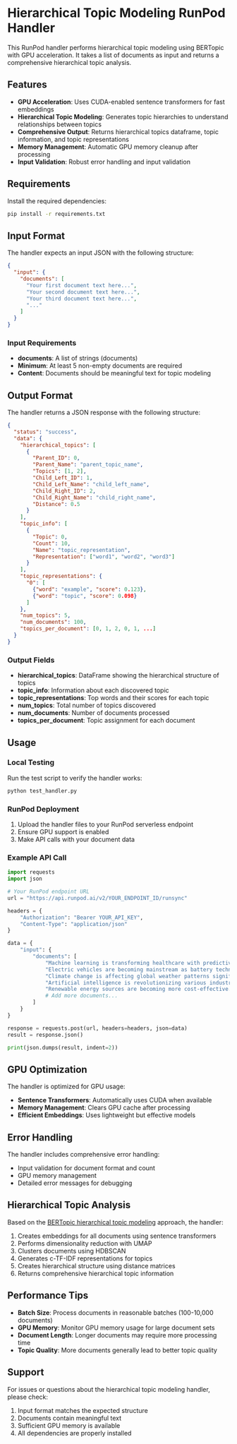 # Hierarchical Topic Modeling RunPod Handler

This RunPod handler performs hierarchical topic modeling using BERTopic with GPU acceleration. It takes a list of documents as input and returns a comprehensive hierarchical topic analysis.

## Features

- **GPU Acceleration**: Uses CUDA-enabled sentence transformers for fast embeddings
- **Hierarchical Topic Modeling**: Generates topic hierarchies to understand relationships between topics
- **Comprehensive Output**: Returns hierarchical topics dataframe, topic information, and topic representations
- **Memory Management**: Automatic GPU memory cleanup after processing
- **Input Validation**: Robust error handling and input validation

## Requirements

Install the required dependencies:

```bash
pip install -r requirements.txt
```

## Input Format

The handler expects an input JSON with the following structure:

```json
{
  "input": {
    "documents": [
      "Your first document text here...",
      "Your second document text here...",
      "Your third document text here...",
      "..."
    ]
  }
}
```

### Input Requirements

- **documents**: A list of strings (documents)
- **Minimum**: At least 5 non-empty documents are required
- **Content**: Documents should be meaningful text for topic modeling

## Output Format

The handler returns a JSON response with the following structure:

```json
{
  "status": "success",
  "data": {
    "hierarchical_topics": [
      {
        "Parent_ID": 0,
        "Parent_Name": "parent_topic_name",
        "Topics": [1, 2],
        "Child_Left_ID": 1,
        "Child_Left_Name": "child_left_name",
        "Child_Right_ID": 2,
        "Child_Right_Name": "child_right_name",
        "Distance": 0.5
      }
    ],
    "topic_info": [
      {
        "Topic": 0,
        "Count": 10,
        "Name": "topic_representation",
        "Representation": ["word1", "word2", "word3"]
      }
    ],
    "topic_representations": {
      "0": [
        {"word": "example", "score": 0.123},
        {"word": "topic", "score": 0.098}
      ]
    },
    "num_topics": 5,
    "num_documents": 100,
    "topics_per_document": [0, 1, 2, 0, 1, ...]
  }
}
```

### Output Fields

- **hierarchical_topics**: DataFrame showing the hierarchical structure of topics
- **topic_info**: Information about each discovered topic
- **topic_representations**: Top words and their scores for each topic
- **num_topics**: Total number of topics discovered
- **num_documents**: Number of documents processed
- **topics_per_document**: Topic assignment for each document

## Usage

### Local Testing

Run the test script to verify the handler works:

```bash
python test_handler.py
```

### RunPod Deployment

1. Upload the handler files to your RunPod serverless endpoint
2. Ensure GPU support is enabled
3. Make API calls with your document data

### Example API Call

```python
import requests
import json

# Your RunPod endpoint URL
url = "https://api.runpod.ai/v2/YOUR_ENDPOINT_ID/runsync"

headers = {
    "Authorization": "Bearer YOUR_API_KEY",
    "Content-Type": "application/json"
}

data = {
    "input": {
        "documents": [
            "Machine learning is transforming healthcare with predictive analytics.",
            "Electric vehicles are becoming mainstream as battery technology improves.",
            "Climate change is affecting global weather patterns significantly.",
            "Artificial intelligence is revolutionizing various industries.",
            "Renewable energy sources are becoming more cost-effective.",
            # Add more documents...
        ]
    }
}

response = requests.post(url, headers=headers, json=data)
result = response.json()

print(json.dumps(result, indent=2))
```

## GPU Optimization

The handler is optimized for GPU usage:

- **Sentence Transformers**: Automatically uses CUDA when available
- **Memory Management**: Clears GPU cache after processing
- **Efficient Embeddings**: Uses lightweight but effective models

## Error Handling

The handler includes comprehensive error handling:

- Input validation for document format and count
- GPU memory management
- Detailed error messages for debugging

## Hierarchical Topic Analysis

Based on the [BERTopic hierarchical topic modeling](https://maartengr.github.io/BERTopic/getting_started/hierarchicaltopics/hierarchicaltopics.html) approach, the handler:

1. Creates embeddings for all documents using sentence transformers
2. Performs dimensionality reduction with UMAP
3. Clusters documents using HDBSCAN
4. Generates c-TF-IDF representations for topics
5. Creates hierarchical structure using distance matrices
6. Returns comprehensive hierarchical topic information

## Performance Tips

- **Batch Size**: Process documents in reasonable batches (100-10,000 documents)
- **GPU Memory**: Monitor GPU memory usage for large document sets
- **Document Length**: Longer documents may require more processing time
- **Topic Quality**: More documents generally lead to better topic quality

## Support

For issues or questions about the hierarchical topic modeling handler, please check:

1. Input format matches the expected structure
2. Documents contain meaningful text
3. Sufficient GPU memory is available
4. All dependencies are properly installed 